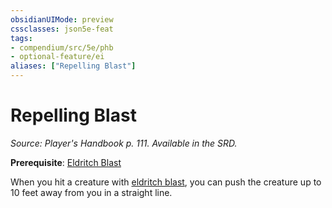 ```yaml
---
obsidianUIMode: preview
cssclasses: json5e-feat
tags:
- compendium/src/5e/phb
- optional-feature/ei
aliases: ["Repelling Blast"]
---
```

# Repelling Blast
*Source: Player's Handbook p. 111. Available in the SRD.*  

**Prerequisite**: [Eldritch Blast](compendium/spells/eldritch-blast.md)

When you hit a creature with [eldritch blast](compendium/spells/eldritch-blast.md), you can push the creature up to 10 feet away from you in a straight line.